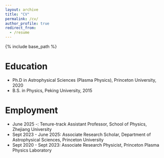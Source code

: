 ```yaml
---
layout: archive
title: "CV"
permalink: /cv/
author_profile: true
redirect_from:
  - /resume
---
```


{% include base_path %}

Education
======
* Ph.D in Astrophysical Sciences (Plasma Physics), Princeton University, 2020
* B.S. in Physics, Peking University, 2015
  
Employment
======
* June 2025 -: Tenure-track Assistant Professor, School of Physics, Zhejiang University
* Sept 2023 - June 2025: Associate Research Scholar, Department of Astrophysical Sciences, Princeton University
* Sept 2020 - Sept 2023: Associate Research Physicist, Princeton Plasma Physics Laboratory
